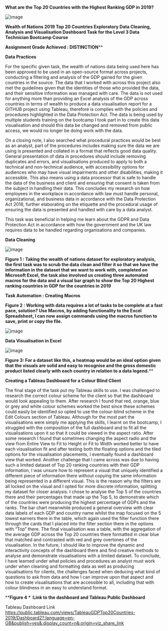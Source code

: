 **What are the Top 20 Countries with the Highest Ranking GDP in 2019?**


![image](https://github.com/insights000/Data-Visualisation-Excel-and-Tableau/assets/150028138/9e0c4813-8f38-41be-a0bd-ef4fbc61bf36)



**Wealth of Nations 2019 Top 20 Countries Exploratory Data Cleaning, Analysis and Visualisation Dashboard Task for the Level 3 Data Technician Bootcamp Course**


**Assignment Grade Achieved :  DISTINCTION****

**Data Practices**

For the specific given task, the wealth of nations data being used here has been approved to be used in an open-source format across projects, conducting a filtering and analysis of the GDP gained for the given countries in the source. The data that I worked with across this project also met the guidelines given that the identities of those who provided the data, and their sensitive information was managed with care. The data is not used for anything more than providing an Excel analysis of the GDP across countries in terms of wealth to produce a data visualisation report for a GITHUB project using Tableau, therefore is complies with the policies and procedures highlighted in the Data Protection Act. The data is being used by multiple students training on the bootcamp I took part in to create this data visualisation and should this data be changed and removed from public access, we would no longer be doing work with the data.

On a closing note, I also searched what procedural practices would be best as an analyst, part of the procedures includes making sure the data we are using is presented and collated in a format that reflects good data quality. General presentation of data in procedures should include removing duplicates and errors, and visualisations produced to apply to both a technical and non-technical audience, with accessibility options for audiences who may have visual impairments and other disabilities, making it accessible. This also means using a data processor that is safe to handle the data of the business and client and ensuring that consent is taken from the subject in handling their data. This concludes my research on how employees in the workplace in accordance with law must handle personal, organizational, and business data in accordance with the Data Protection Act 2018, further elaborating on the etiquette and the procedural usage of ensuring the data is presented and handled with care by a data analyst.

                                                                                                                  
This task was beneficial in helping me learn about the GDPR and Data Protection Act in accordance with how the government and the UK law requires data to be handled regarding organisations and companies. 



**Data Cleaning**



![image](https://github.com/insights000/Data-Visualisation-Excel-and-Tableau/assets/150028138/03c48364-bfd1-458b-8da3-265082710fa5)




**Figure 1 : Taking the wealth of nations dataset for exploratory analysis, the first task was to scrub the data clean and filter it so that we have the information in the dataset that we want to work with, completed on Microsoft Excel, the task also involved us creating three automated macros for the data and a visual bar graph to show the Top 20 Highest ranking countries in GDP for the countries in 2019**


**Task Automation : Creating Macros**

**Figure 2 : Working with data requires a lot of tasks to be complete at a fast pace, solution? Use Macros, by adding functionality to the Excel Spreadsheet, I can now assign commands using the macros function to save, print or copy the file.**

![image](https://github.com/insights000/Data-Visualisation-Excel-and-Tableau/assets/150028138/e52c3229-a150-47ea-864a-0342d09f7336)





**Data Visualisation in Excel**

![image](https://github.com/insights000/Data-Visualisation-Excel-and-Tableau/assets/150028138/4e5e86f7-22b5-4a17-a09e-03ccccd4bec7)



****Figure 3**: For a dataset like this, a heatmap would be an ideal option given that the visuals are solid and easy to recognise and the gross domestic product listed clearly with each country in relation to a data legend.****


**Creating a Tableau Dashboard for a Colour Blind Client**

The final stage of the task put my Tableau skills to use. I was challenged to research the correct colour scheme for the client so that the dashboard would look appealing to them. After research I found that red, orange, blue or grey and white colour schemes worked the best since these schemes could easily be identified so opted to use the colour-blind scheme in the Edit Colours section of Tableau. Although for the most part the visualisations were simply me applying the skills, I learnt on the bootcamp, I struggled with the composition of the full dashboard and to fit all the visualisations upon it so that it could be viewed in the aspect ratio. After some research I found that sometimes changing the aspect radio and the view from Entire View to Fit to Height or Fit to Width worked better to have each visualisation fit and after testing both the floating options and the tiled options for the visualisation placements, I eventually found a dashboard view that worked. Another challenge that I came across was due to having such a limited dataset of Top 20 ranking countries with their GDP information, I was unsure how to represent a visual that uniquely identified a different piece of information there without copying the same information being represented in a different visual. 
This is the reason why the filters are all locked on the visual and I opted for more discrete information, splitting my dataset for closer analysis. I chose to analyse the Top 5 of the countries there and their percentages that made up the Top 5, to demonstrate which of the countries were producing the highest percentage of GDPs and the ranks. The bar chart meanwhile produced a general overview with clear data labels of each GDP and country name whilst the map focused on the 5 lowest earners there in the table, which again used the filter function there through the cards that I placed into the filter section there in the options with “Top” there. The final visualisation was a table, with the aggregation of the average GDP across the Top 20 countries there formatted in clear blue that matched and contrasted with red and grey overtones of the visualisation. In the future, I should like to improve the dynamic and interactivity concepts of the dashboard there and find creative methods to analyse and demonstrate visualisations with a limited dataset.
To conclude, I have learned under what policies and procedures an analyst must work under when cleaning and formatting data as well as producing visualisations for clients, the challenges faced when deducing what kind of questions to ask from data and how I can improve upon that aspect and how to create visualisations that are accessible to all, including that with colour blindness in an easy to understand format.

****Figure 4 * :Link to the dashboard and Tableau Public Dashboard**

Tableau Dashboard Link
https://public.tableau.com/views/TableauGDPTop20Countries-2019/Dashboard2?:language=en-GB&publish=yes&:display_count=n&:origin=viz_share_link





